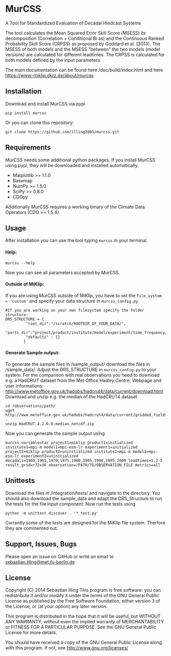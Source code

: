 MurCSS
=====
A Tool for Standardized Evaluation of Decadal Hindcast Systems

The tool calculates the Mean Squared Error Skill Score (MSESS) its decomposition (Correlation + Conditional Bi
as) and the Continuous Ranked Probability Skill Score (CRPSS) as proposed by Goddard et al. [2013]. 
The MSESS of both models and the MSESS "between" the two models (model versions) are calculated for different leadtimes.
The CRPSS is calculated for both models defined by the input parameters. 

The main documentation can be found here /doc/build/index.html and here https://www-miklip.dkrz.de/about/murcss

Installation
-
Download and install MurCSS via pypi
```
pip install murcss
```

Or you can clone this repository:
```
git clone https://github.com/illing2005/murcss.git
```

Requirements
-
MurCSS needs some additional python packages. If you install MurCSS using pypi, they will be downloaded and installed automatically. 
* Matplotlib >= 1.1.0
* Basemap
* NumPy >= 1.5.0
* SciPy >= 0.8.0
* CDOpy

Additionally MurCSS requires a working binary of the Climate Data Operators (CDO >= 1.5.4).

Usage
-
After installation you can use the tool typing `murcss` in your terminal.
#### Help:
```
murcss --help 
```

Now you can see all parameters accepted by MurCSS.

#### Outside of MiKlip:

If you are using MurCSS outside of MiKlip, you have to set the `file_system = 'custom'` and specify your data structure in `murcss_config.py`. 

```
#If you are working on your own filesystem specify the folder structure:
DRS_STRUCTURE = {
         "root_dir":"/scratch/ROOTDIR_OF_YOUR_DATA/",
         "parts_dir":"project/product/institute/model/experiment/time_frequency/realm/variable/ensemble/file_name".split('/'),
         "defaults" : {}
        }

```

#### Generate Sample output:

To generate the sample files in /sample_output/ download the files in /sample_data/. Adjust the DRS_STRUCTURE in `murcss_config.py` to your system. For the comparison with real observations you need to download e.g. a HadCRUT dataset from the Met Office Hadley Centre. Webpage and user informations:
http://www.metoffice.gov.uk/hadobs/hadcrut4/data/current/download.html 
Download and unzip e.g. the median of the HadCRUT4 dataset 
```
cd /observations/path/
wget http://www.metoffice.gov.uk/hadobs/hadcrut4/data/current/gridded_fields/HadCRUT.4.2.0.0.median_netcdf.zip .
unzip HadCRUT.4.2.0.0.median_netcdf.zip 
```
Now you can generate the sample output using
```
murcss variable=tas project1=miklip product1=initialized institute1=mpi-m model1=mpi-esm-lr experiment1=initialized project2=miklip product2=uninitialized institute2=mpi-m model2=mpi-esm-lr experiment2=uninitialized decadals=1960,1965,1970,1975,1980,1985,1990,1995,2000 leadtimes=1,2-5 result_grid=r72x36 observation=/PATH/TO/OBSERVATION_FILE metrics=all
```

Unittests
-
Download the files in /integration/tests/ and navigate to the directory.
You should also download the sample_data and adapt the DRS_Structure to run the tests for the file input component. 
Now run the tests using
```
python -m unittest discover . '*_test.py'
```
Currently some of the tests are designed for the MiKlip file system. Therfore they are commented out.

Support, Issues, Bugs
-
Please open an issue on GitHub or write an email to sebastian.illing@met.fu-berlin.de


License
-
Copyright (C) 2014 Sebastian Illing This program is free software: you can redistribute it and/or modify it under the terms of the GNU General Public License as published by the Free Software Foundation, either version 3 of the License, or (at your option) any later version.

This program is distributed in the hope that it will be useful, but WITHOUT ANY WARRANTY; without even the implied warranty of MERCHANTABILITY or FITNESS FOR A PARTICULAR PURPOSE. See the GNU General Public License for more details.

You should have received a copy of the GNU General Public License along with this program. If not, see http://www.gnu.org/licenses/
